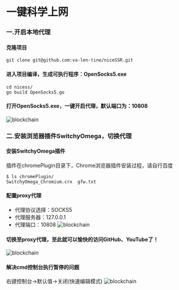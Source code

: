 # 一键科学上网

### 一.开启本地代理
#### 克隆项目
```
git clone git@github.com:va-len-tine/niceSSR.git
```
#### 进入项目编译，生成可执行程序：OpenSocks5.exe
```
cd nicess/
go build OpenSocks5.go
```
#### 打开OpenSocks5.exe，一键开启代理，默认端口为：10808
![blockchain](http://image.youthsweet.com/nicess/nicess-1.png "default")
#### 
### 二.安装浏览器插件SwitchyOmega，切换代理
#### 安装SwitchyOmega插件
插件在chromePlugin目录下，Chrome浏览器插件安装过程，请自行百度
```
$ ls chromePlugin/
SwitchyOmega_Chromium.crx  gfw.txt
```
#### 配置proxy代理
- 代理协议选择：SOCKS5
- 代理服务器：127.0.0.1
- 代理端口：10808
![blockchain](http://image.youthsweet.com/nicess/nicess-2.png "default")
#### 切换至proxy代理，至此就可以愉快的访问GitHub、YouTube了！
![blockchain](http://image.youthsweet.com/nicess/nicess3.png "default")

#### 解决cmd控制台执行暂停的问题
右键控制台->默认值->关闭(快速编辑模式)
![blockchain](http://image.youthsweet.com/nicess/nicess-4.png "default")
